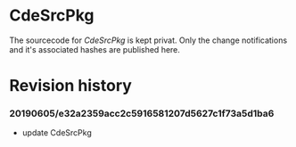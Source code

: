 # CdeSrcPkg
The sourcecode for *CdeSrcPkg* is kept privat. Only the change notifications
and it's associated hashes are published here.

# Revision history

### 20190605/e32a2359acc2c5916581207d5627c1f73a5d1ba6
* update CdeSrcPkg
